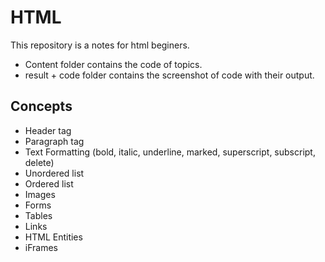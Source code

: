 # HTML
This repository is a notes for html beginers.
* Content folder contains the code of topics.
* result + code folder contains the screenshot of code with their output.

## Concepts
* Header tag
* Paragraph tag
* Text Formatting (bold, italic, underline, marked, superscript, subscript, delete)
* Unordered list
* Ordered list
* Images
* Forms
* Tables
* Links
* HTML Entities
* iFrames
